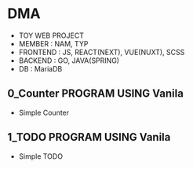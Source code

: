# DMA
- TOY WEB PROJECT
- MEMBER : NAM, TYP
- FRONTEND : JS, REACT(NEXT), VUE(NUXT), SCSS
- BACKEND : GO, JAVA(SPRING)
- DB : MariaDB

## 0_Counter PROGRAM USING Vanila
- Simple Counter

## 1_TODO PROGRAM USING Vanila
- Simple TODO
